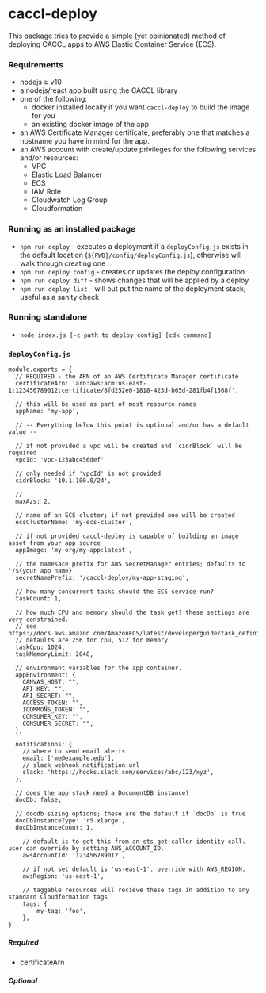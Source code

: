 # caccl-deploy

This package tries to provide a simple (yet opinionated) method of deploying
CACCL apps to AWS Elastic Container Service (ECS).

### Requirements

- nodejs ≥ v10
- a nodejs/react app built using the CACCL library
- one of the following:
  - docker installed locally if you want `caccl-deploy` to build the image for you
  - an existing docker image of the app
- an AWS Certificate Manager certificate, preferably one that matches a hostname you have
  in mind for the app.
- an AWS account with create/update privileges for the following services and/or resources:
  - VPC
  - Elastic Load Balancer
  - ECS
  - IAM Role
  - Cloudwatch Log Group
  - Cloudformation

### Running as an installed package

- `npm run deploy` - executes a deployment if a `deployConfig.js` exists in the default location
  (`${PWD}/config/deployConfig.js`), otherwise will walk through creating one
- `npm run deploy config` - creates or updates the deploy configuration
- `npm run deploy diff` - shows changes that will be applied by a deploy
- `npm run deploy list` - will out put the name of the deployment stack; useful as a sanity check

### Running standalone

- `node index.js [-c path to deploy config] [cdk command]`

### `deployConfig.js`

```
module.exports = {
  // REQUIRED - the ARN of an AWS Certificate Manager certificate
  certificateArn: 'arn:aws:acm:us-east-1:123456789012:certificate/8fd252e0-1818-423d-b65d-281fb4f1568f',

  // this will be used as part of most resource names
  appName: 'my-app',

  // -- Everything below this point is optional and/or has a default value --

  // if not provided a vpc will be created and `cidrBlock` will be required
  vpcId: 'vpc-123abc456def'

  // only needed if 'vpcId' is not provided
  cidrBlock: '10.1.100.0/24',

  //
  maxAzs: 2,

  // name of an ECS cluster; if not provided one will be created
  ecsClusterName: 'my-ecs-cluster',

  // if not provided caccl-deploy is capable of building an image asset from your app source
  appImage: 'my-org/my-app:latest',

  // the namesace prefix for AWS SecretManager entries; defaults to '/${your app name}'
  secretNamePrefix: '/caccl-deploy/my-app-staging',

  // how many concurrent tasks should the ECS service run?
  taskCount: 1,

  // how much CPU and memory should the task get? these settings are very constrained.
  // see https://docs.aws.amazon.com/AmazonECS/latest/developerguide/task_definition_parameters.html#task_size
  // defaults are 256 for cpu, 512 for memory
  taskCpu: 1024,
  taskMemoryLimit: 2048,

  // environment variables for the app container.
  appEnvironment: {
    CANVAS_HOST: "",
    API_KEY: "",
    API_SECRET: "",
    ACCESS_TOKEN: "",
    ICOMMONS_TOKEN: "",
    CONSUMER_KEY: "",
    CONSUMER_SECRET: "",
  },

  notifications: {
    // where to send email alerts
    email: ['me@example.edu'],
    // slack webhook notification url
    slack: 'https://hooks.slack.com/services/abc/123/xyz',
  },

  // does the app stack need a DocumentDB instance?
  docDb: false,

  // docdb sizing options; these are the default if `docDb` is true
  docDbInstanceType: 'r5.xlarge',
  docDbInstanceCount: 1,

	// default is to get this from an sts get-caller-identity call. user can override by setting AWS_ACCOUNT_ID.
	awsAccountId: '123456789012',

	// if not set default is 'us-east-1'. override with AWS_REGION.
	awsRegion: 'us-east-1',

	// taggable resources will recieve these tags in addition to any standard Cloudformation tags
	tags: {
		my-tag: 'foo',
	},
}
```

##### Required

- certificateArn

##### Optional
